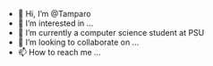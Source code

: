 - 👋 Hi, I’m @Tamparo
- 👀 I’m interested in ...
- 🌱 I’m currently a computer science student at PSU
- 💞️ I’m looking to collaborate on ...
- 📫 How to reach me ...

<!---
Tamparo/Tamparo is a ✨ special ✨ repository because its `README.md` (this file) appears on your GitHub profile.
You can click the Preview link to take a look at your changes.
--->
